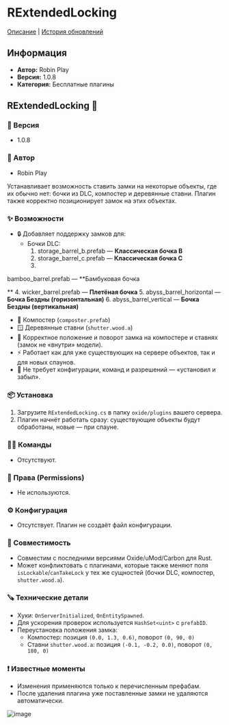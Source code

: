 # RExtendedLocking

[Описание](./RExtendedLocking.md) | [История обновлений](./RExtendedLocking.changelog.md)

## Информация
- **Автор:** Robin Play
- **Версия:** 1.0.8
- **Категория:** Бесплатные плагины

## RExtendedLocking 🔐

### 📝 Версия
- 1.0.8

### 👤 Автор
- Robin Play

Устанавливает возможность ставить замки на некоторые объекты, где их обычно нет: бочки из DLC, компостер и деревянные ставни. Плагин также корректно позиционирует замок на этих объектах.

### ✨ Возможности
- 🔒 Добавляет поддержку замков для:
  - Бочки DLC:
    1. storage_barrel_b.prefab — **Классическая бочка B**
    2. storage_barrel_c.prefab — **Классическая бочка C**
    3. 

bamboo_barrel.prefab — **Бамбуковая бочка

**
    4. wicker_barrel.prefab — **Плетёная бочка**
    5. abyss_barrel_horizontal — **Бочка Бездны (горизонтальная)**
    6. abyss_barrel_vertical — **Бочка Бездны (вертикальная)**
  - 🧪 Компостер (`composter.prefab`)
  - 🪟 Деревянные ставни (`shutter.wood.a`)
- 🧭 Корректное положение и поворот замка на компостере и ставнях (замок не «внутри» модели).
- ⚡ Работает как для уже существующих на сервере объектов, так и для новых спаунов.
- 🧰 Не требует конфигурации, команд и разрешений — «установил и забыл».

### 📦 Установка
1. Загрузите `RExtendedLocking.cs` в папку `oxide/plugins` вашего сервера.
2. Плагин начнёт работать сразу: существующие объекты будут обработаны, новые — при спауне.

### 🧑‍💻 Команды
- Отсутствуют.

### 🔑 Права (Permissions)
- Не используются.

### ⚙️ Конфигурация
- Отсутствует. Плагин не создаёт файл конфигурации.

### 🧩 Совместимость
- Совместим с последними версиями Oxide/uMod/Carbon для Rust.
- Может конфликтовать с плагинами, которые также меняют поля `isLockable`/`canTakeLock` у тех же сущностей (бочки DLC, компостер, `shutter.wood.a`).

### 🪚 Технические детали
- Хуки: `OnServerInitialized`, `OnEntitySpawned`.
- Для ускорения проверок используется `HashSet<uint>` с `prefabID`.
- Переустановка положения замка:
  - Компостер: позиция `(0.0, 1.3, 0.6)`, поворот `(0, 90, 0)`
  - Ставни `shutter.wood.a`: позиция `(-0.1, -0.2, 0.0)`, поворот `(0, 180, 0)`

### ❗ Известные моменты
- Изменения применяются только к перечисленным префабам.
- После удаления плагина уже поставленные замки не удаляются автоматически.

![image](images/img_20250813_141858.png)

